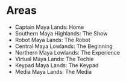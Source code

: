 # Areas

- Captain Maya Lands: Home
- Southern Maya Highlands: The Show
- Robot Maya Lands: The Robot
- Central Maya Lowlands: The Beginning
- Northern Maya Lowlands: The Experience
- Virtual Maya Lands: The Techie
- Keypad Maya Lands: The Keypad
- Media Maya Lands: The Media
